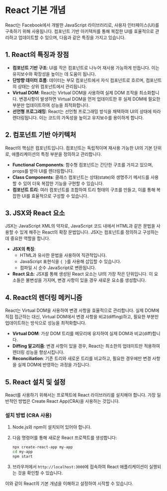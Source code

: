 
# React 기본 개념

React는 Facebook에서 개발한 JavaScript 라이브러리로, 사용자 인터페이스(UI)를 구축하기 위해 사용됩니다. 컴포넌트 기반 아키텍처를 통해 복잡한 UI를 효율적으로 관리하고 업데이트할 수 있으며, 다음과 같은 특징을 가지고 있습니다.

## 1. React의 특징과 장점

- **컴포넌트 기반 구조**: UI를 작은 컴포넌트로 나누어 재사용 가능하게 만듭니다. 이는 유지보수와 확장성을 높이는 데 도움이 됩니다.
- **단방향 데이터 흐름**: 데이터는 부모 컴포넌트에서 자식 컴포넌트로 흐르며, 컴포넌트의 상태는 상위 컴포넌트에서 관리됩니다.
- **Virtual DOM**: React는 Virtual DOM을 사용하여 실제 DOM 조작을 최소화합니다. 변경사항이 발생하면 Virtual DOM을 먼저 업데이트한 후 실제 DOM에 필요한 부분만 업데이트하여 성능을 최적화합니다.
- **선언형 프로그래밍**: React는 선언형 프로그래밍 방식을 채택하여 UI의 상태에 따라 렌더링됩니다. 이는 코드의 가독성을 높이고 유지보수를 용이하게 합니다.

## 2. 컴포넌트 기반 아키텍처

React의 핵심은 컴포넌트입니다. 컴포넌트는 독립적이며 재사용 가능한 UI의 기본 단위로, 애플리케이션의 특정 부분을 정의하고 관리합니다.

- **Functional Components**: 함수형 컴포넌트는 간단한 구조를 가지고 있으며, props를 받아 UI를 렌더링합니다.
- **Class Components**: 클래스 컴포넌트는 상태(state)와 생명주기 메서드를 사용할 수 있어 더욱 복잡한 기능을 구현할 수 있습니다.
- **컴포넌트 트리**: 여러 컴포넌트를 조합하여 트리 형태의 구조를 만들고, 이를 통해 복잡한 UI를 효율적으로 구성할 수 있습니다.

## 3. JSX와 React 요소

JSX는 JavaScript XML의 약자로, JavaScript 코드 내에서 HTML과 같은 문법을 사용할 수 있게 해주는 React의 확장 문법입니다. JSX는 컴포넌트를 정의하고 구성하는 데 중요한 역할을 합니다.

- **JSX의 특징**:
  - HTML과 유사한 문법을 사용하여 직관적입니다.
  - JavaScript 표현식을 `{ }`를 사용해 삽입할 수 있습니다.
  - 컴파일 시 순수 JavaScript로 변환됩니다.
- **React 요소**: JSX를 통해 생성된 React 요소는 UI의 가장 작은 단위입니다. 이 요소들은 불변성을 가지며, 변경 사항이 있을 경우 새로운 요소를 생성합니다.

## 4. React의 렌더링 메커니즘

React는 Virtual DOM을 사용하여 변경 사항을 효율적으로 관리합니다. 실제 DOM에 직접 접근하는 대신, Virtual DOM에서 변경 사항을 비교(diffing)하고, 필요한 부분만 업데이트하는 방식으로 성능을 최적화합니다.

- **Virtual DOM**: 가상 DOM 트리를 메모리에 유지하여 실제 DOM과 비교(diff)합니다.
- **Diffing 알고리즘**: 변경 사항이 있을 경우, React는 최소한의 업데이트만 적용하여 렌더링 성능을 향상시킵니다.
- **Reconciliation**: 기존 트리와 새로운 트리를 비교하고, 필요한 경우에만 변경 사항을 실제 DOM에 반영하는 과정을 가집니다.

## 5. React 설치 및 설정

React를 사용하기 위해서는 프로젝트에 React 라이브러리를 설치해야 합니다. 가장 일반적인 방법은 Create React App(CRA)을 사용하는 것입니다.

### 설치 방법 (CRA 사용)

1. Node.js와 npm이 설치되어 있어야 합니다.
2. 다음 명령어를 통해 새로운 React 프로젝트를 생성합니다:

   ```bash
   npx create-react-app my-app
   cd my-app
   npm start
   ```

3. 브라우저에서 `http://localhost:3000`에 접속하여 React 애플리케이션이 실행되는 것을 확인할 수 있습니다.

이와 같이 React의 기본 개념을 이해하고 설정하여 시작할 수 있습니다.
